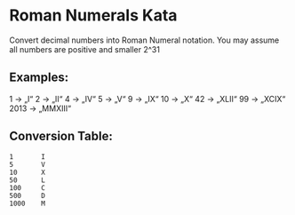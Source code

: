 # Roman Numerals Kata
Convert decimal numbers into Roman Numeral notation. You may assume all numbers are positive and smaller 2^31


## Examples:

1 -> „I“
2 -> „II“
4 -> „IV“
5 -> „V“
9 -> „IX“
10 -> „X“
42 -> „XLII“
99 -> „XCIX“
2013 -> „MMXIII“

## Conversion Table:
```
1       I
5       V
10      X
50      L
100     C
500     D
1000    M
```